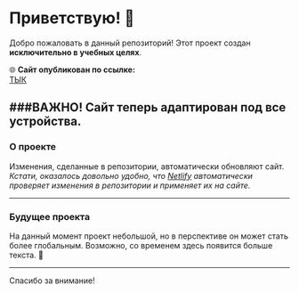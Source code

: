 # Приветствую! 👋

Добро пожаловать в данный репозиторий! Этот проект создан **исключительно в учебных целях**.

🌐 **Сайт опубликован по ссылке:**  
[ТЫК](https://alex-home-work.netlify.app/)

###ВАЖНО! Сайт теперь адаптирован под все устройства.
---

### О проекте
Изменения, сделанные в репозитории, автоматически обновляют сайт.  
_Кстати, оказалось довольно удобно, что [Netlify](https://www.netlify.com/) автоматически проверяет изменения в репозитории и применяет их на сайте._

---

### Будущее проекта
На данный момент проект небольшой, но в перспективе он может стать более глобальным. Возможно, со временем здесь появится больше текста. 🚀

---

Спасибо за внимание!
